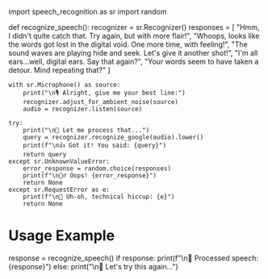import speech_recognition as sr
import random

def recognize_speech():
    recognizer = sr.Recognizer()
    responses = [
        "Hmm, I didn't quite catch that. Try again, but with more flair!",
        "Whoops, looks like the words got lost in the digital void. One more time, with feeling!",
        "The sound waves are playing hide and seek. Let's give it another shot!",
        "I'm all ears...well, digital ears. Say that again?",
        "Your words seem to have taken a detour. Mind repeating that?"
    ]

    with sr.Microphone() as source:
        print("\n🎙️ Alright, give me your best line:")
        recognizer.adjust_for_ambient_noise(source)
        audio = recognizer.listen(source)

    try:
        print("\n🤔 Let me process that...")
        query = recognizer.recognize_google(audio).lower()
        print(f"\n👍 Got it! You said: {query}")
        return query
    except sr.UnknownValueError:
        error_response = random.choice(responses)
        print(f"\n🤷‍♂️ Oops! {error_response}")
        return None
    except sr.RequestError as e:
        print(f"\n🚨 Uh-oh, technical hiccup: {e}")
        return None

# Usage Example
response = recognize_speech()
if response:
    print(f"\n🎉 Processed speech: {response}")
else:
    print("\n🔄 Let's try this again...")